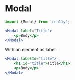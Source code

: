 Modal
=====

```jsx
import {Modal} from 'rea11y';

<Modal label="Title">
	<p>Body</p>
</Modal>
```

With an element as label:

```jsx
<Modal labelId="title">
	<h1 id="title">Title</h1>
	<p>Body</p>
</Modal>
```
